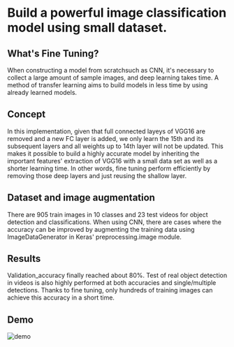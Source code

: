 # Build a powerful image classification model using small dataset.

## What's Fine Tuning?
When constructing a model from scratchsuch as CNN, it's necessary to collect a large amount of sample images, and deep learning takes time. A method of transfer learning aims to build models in less time by using already learned models.

## Concept
In this implementation, given that full connected layeys of VGG16 are removed and a new FC layer is added, we only learn the 15th and its subsequent layers and all weights up to 14th layer will not be updated. This makes it possible to build a highly accurate model by inheriting the important features' extraction of VGG16 with a small data set as well as a shorter learning time. In other words, fine tuning perform efficiently by removing those deep layers and just reusing the shallow layer.

## Dataset and image augmentation
There are 905 train images in 10 classes and 23 test videos for object detection and classifications. When using CNN, there are cases where the accuracy can be improved by augmenting the training data using ImageDataGenerator in Keras' preprocessing.image module.

## Results
Validation_accuracy finally reached about 80%. Test of real object detection in videos is also highly performed at both accuracies and single/multiple detections.
Thanks to fine tuning, only hundreds of training images can achieve this accuracy in a short time.

## Demo
![demo](https://github.com/thejourneyofman/keras_medicine_detection/blob/master/images/medicine_detection.gif)

